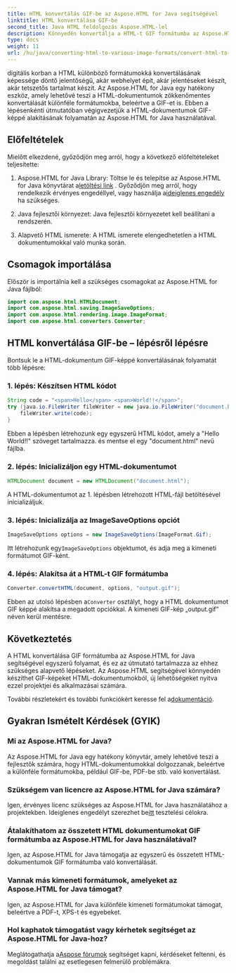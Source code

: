 ```yaml
---
title: HTML konvertálás GIF-be az Aspose.HTML for Java segítségével
linktitle: HTML konvertálása GIF-be
second_title: Java HTML feldolgozás Aspose.HTML-lel
description: Könnyedén konvertálja a HTML-t GIF formátumba az Aspose.HTML for Java segítségével. Lenyűgöző képeket készíthet HTML-dokumentumokból. Kezdje el most!
type: docs
weight: 11
url: /hu/java/converting-html-to-various-image-formats/convert-html-to-gif/
---
```


digitális korban a HTML különböző formátumokká konvertálásának képessége döntő jelentőségű, akár webhelyet épít, akár jelentéseket készít, akár tetszetős tartalmat készít. Az Aspose.HTML for Java egy hatékony eszköz, amely lehetővé teszi a HTML-dokumentumok zökkenőmentes konvertálását különféle formátumokba, beleértve a GIF-et is. Ebben a lépésenkénti útmutatóban végigvezetjük a HTML-dokumentumok GIF-képpé alakításának folyamatán az Aspose.HTML for Java használatával.

## Előfeltételek

Mielőtt elkezdené, győződjön meg arról, hogy a következő előfeltételeket teljesítette:

1. Aspose.HTML for Java Library: Töltse le és telepítse az Aspose.HTML for Java könyvtárat a[letöltési link](https://releases.aspose.com/html/java/) . Győződjön meg arról, hogy rendelkezik érvényes engedéllyel, vagy használja a[ideiglenes engedély](https://purchase.aspose.com/temporary-license/) ha szükséges.

2. Java fejlesztői környezet: Java fejlesztői környezetet kell beállítani a rendszerén.

3. Alapvető HTML ismerete: A HTML ismerete elengedhetetlen a HTML dokumentumokkal való munka során.

## Csomagok importálása

Először is importálnia kell a szükséges csomagokat az Aspose.HTML for Java fájlból:

```java
import com.aspose.html.HTMLDocument;
import com.aspose.html.saving.ImageSaveOptions;
import com.aspose.html.rendering.image.ImageFormat;
import com.aspose.html.converters.Converter;
```

## HTML konvertálása GIF-be – lépésről lépésre

Bontsuk le a HTML-dokumentum GIF-képpé konvertálásának folyamatát több lépésre:

### 1. lépés: Készítsen HTML kódot

```java
String code = "<span>Hello</span> <span>World!!</span>";
try (java.io.FileWriter fileWriter = new java.io.FileWriter("document.html")) {
    fileWriter.write(code);
}
```

Ebben a lépésben létrehozunk egy egyszerű HTML kódot, amely a "Hello World!!" szöveget tartalmazza. és mentse el egy "document.html" nevű fájlba.

### 2. lépés: Inicializáljon egy HTML-dokumentumot

```java
HTMLDocument document = new HTMLDocument("document.html");
```

A HTML-dokumentumot az 1. lépésben létrehozott HTML-fájl betöltésével inicializáljuk.

### 3. lépés: Inicializálja az ImageSaveOptions opciót

```java
ImageSaveOptions options = new ImageSaveOptions(ImageFormat.Gif);
```

 Itt létrehozunk egy`ImageSaveOptions` objektumot, és adja meg a kimeneti formátumot GIF-ként.

### 4. lépés: Alakítsa át a HTML-t GIF formátumba

```java
Converter.convertHTML(document, options, "output.gif");
```

 Ebben az utolsó lépésben a`Converter` osztályt, hogy a HTML dokumentumot GIF képpé alakítsa a megadott opciókkal. A kimeneti GIF-kép „output.gif” néven kerül mentésre.

## Következtetés

A HTML konvertálása GIF formátumba az Aspose.HTML for Java segítségével egyszerű folyamat, és ez az útmutató tartalmazza az ehhez szükséges alapvető lépéseket. Az Aspose.HTML segítségével könnyedén készíthet GIF-képeket HTML-dokumentumokból, új lehetőségeket nyitva ezzel projektjei és alkalmazásai számára.

 További részletekért és további funkciókért keresse fel a[dokumentáció](https://reference.aspose.com/html/java/).

## Gyakran Ismételt Kérdések (GYIK)

### Mi az Aspose.HTML for Java?
   Az Aspose.HTML for Java egy hatékony könyvtár, amely lehetővé teszi a fejlesztők számára, hogy HTML-dokumentumokkal dolgozzanak, beleértve a különféle formátumokba, például GIF-be, PDF-be stb. való konvertálást.

### Szükségem van licencre az Aspose.HTML for Java számára?
 Igen, érvényes licenc szükséges az Aspose.HTML for Java használatához a projektekben. Ideiglenes engedélyt szerezhet be[itt](https://purchase.aspose.com/temporary-license/) tesztelési célokra.

### Átalakíthatom az összetett HTML dokumentumokat GIF formátumba az Aspose.HTML for Java használatával?
Igen, az Aspose.HTML for Java támogatja az egyszerű és összetett HTML-dokumentumok GIF formátumba való konvertálását.

### Vannak más kimeneti formátumok, amelyeket az Aspose.HTML for Java támogat?
Igen, az Aspose.HTML for Java különféle kimeneti formátumokat támogat, beleértve a PDF-t, XPS-t és egyebeket.

### Hol kaphatok támogatást vagy kérhetek segítséget az Aspose.HTML for Java-hoz?
 Meglátogathatja a[Aspose fórumok](https://forum.aspose.com/) segítséget kapni, kérdéseket feltenni, és megoldást találni az esetlegesen felmerülő problémákra.